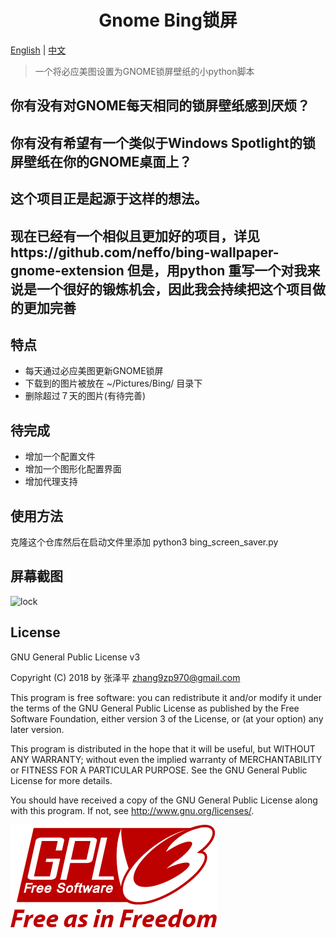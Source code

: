 <h1 align="center">
  Gnome Bing锁屏
</h1>

[English](https://github.com/zhangzp9970/GnomeBingLockScreen/blob/master/README.md) | [中文](https://github.com/zhangzp9970/GnomeBingLockScreen/blob/master/README-zh-cn.md)

> 一个将必应美图设置为GNOME锁屏壁纸的小python脚本 

## 你有没有对GNOME每天相同的锁屏壁纸感到厌烦？
## 你有没有希望有一个类似于Windows Spotlight的锁屏壁纸在你的GNOME桌面上？
## 这个项目正是起源于这样的想法。
## 现在已经有一个相似且更加好的项目，详见https://github.com/neffo/bing-wallpaper-gnome-extension 但是，用python 重写一个对我来说是一个很好的锻炼机会，因此我会持续把这个项目做的更加完善

## 特点
* 每天通过必应美图更新GNOME锁屏
* 下载到的图片被放在 ~/Pictures/Bing/ 目录下
* 删除超过７天的图片(有待完善)
  
## 待完成
* 增加一个配置文件
* 增加一个图形化配置界面
* 增加代理支持
  
## 使用方法
克隆这个仓库然后在启动文件里添加 python3 bing_screen_saver.py 

## 屏幕截图
![lock](/img/Screenshot.png)
## License
GNU General Public License v3

Copyright (C) 2018 by 张泽平 <zhang9zp970@gmail.com>

This program is free software: you can redistribute it and/or modify it under the terms of the GNU General Public License as published by the Free Software Foundation, either version 3 of the License, or (at your option) any later version.

This program is distributed in the hope that it will be useful, but WITHOUT ANY WARRANTY; without even the implied warranty of MERCHANTABILITY or FITNESS FOR A PARTICULAR PURPOSE. See the GNU General Public License for more details.

You should have received a copy of the GNU General Public License along with this program. If not, see http://www.gnu.org/licenses/.

![gpl](/img/GPLv3_Logo.png)